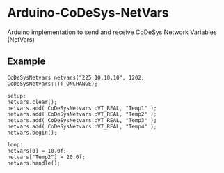 # Arduino-CoDeSys-NetVars
Arduino implementation to send and receive CoDeSys Network Variables (NetVars)

## Example

```
CoDeSysNetvars netvars("225.10.10.10", 1202, CoDeSysNetvars::TT_ONCHANGE);

setup:
netvars.clear();
netvars.add( CoDeSysNetvars::VT_REAL, "Temp1" );
netvars.add( CoDeSysNetvars::VT_REAL, "Temp2" );
netvars.add( CoDeSysNetvars::VT_REAL, "Temp3" );
netvars.add( CoDeSysNetvars::VT_REAL, "Temp4" );
netvars.begin();

loop:
netvars[0] = 10.0f;
netvars["Temp2"] = 20.0f;
netvars.handle();
```
